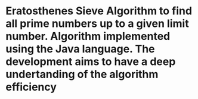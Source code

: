 # Eratosthenes Sieve Algorithm to find all prime numbers up to a given limit number. Algorithm implemented using the Java language. The development aims to have a deep undertanding of the algorithm efficiency
